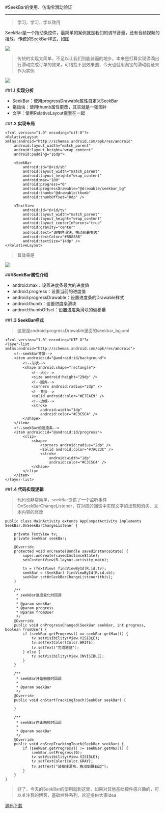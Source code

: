 #SeekBar的使用、仿淘宝滑动验证


----------
>学习，学习，学以致用

SeekBar是一个拖动条控件，最简单的案例就是我们的调节音量，还有音频视频的播放，传统的SeekBar样式，如图

![](http://img.blog.csdn.net/20161122124551159)

>传统的实现太简单，不足以让我们到能装逼的地步。本来是打算实现滴滴出行滑动完成订单的效果，可惜找不到效果图，今天也就用淘宝的滑动验证来作为实例

![](http://img.blog.csdn.net/20161122122930666)

##**1.1 实现分析**

* SeekBar：使用progressDrawable属性自定义SeekBar
* 拖动块：使用thumb属性更改，其实就是一张图片
* 文字：使用RelativeLayout嵌套在一起


##**1.2 实现布局**


```
<?xml version="1.0" encoding="utf-8"?>
<RelativeLayout xmlns:android="http://schemas.android.com/apk/res/android"
    android:layout_width="match_parent"
    android:layout_height="wrap_content"
    android:padding="16dp">

    <SeekBar
        android:id="@+id/sb"
        android:layout_width="match_parent"
        android:layout_height="wrap_content"
        android:max="100"
        android:progress="0"
        android:progressDrawable="@drawable/seekbar_bg"
        android:thumb="@drawable/thumb"
        android:thumbOffset="0dp" />

    <TextView
        android:id="@+id/tv"
        android:layout_width="match_parent"
        android:layout_height="wrap_content"
        android:layout_centerInParent="true"
        android:gravity="center"
        android:text="请按住滑块，拖动到最右边"
        android:textColor="#888888"
        android:textSize="14dp" />
</RelativeLayout>

```
>其效果是

![](http://img.blog.csdn.net/20161122125408660)

###**SeekBar属性介绍**

* android:max：设置进度条最大的进度值
* android:progress：设置当前的进度值
* android:progressDrawable：设置进度条的Drawable样式
* android:thumb：设置进度条滑块
* android:thumbOffset：设置进度条滑块的偏移量

##**1.3 SeekBar样式**
>这里是android:progressDrawable里面的seekbar_bg.xml
```
<?xml version="1.0" encoding="UTF-8"?>
<layer-list xmlns:android="http://schemas.android.com/apk/res/android">
    <!--seekBar背景-->
    <item android:id="@android:id/background">
        <!--形状-->
        <shape android:shape="rectangle">
            <!--大小-->
            <size android:height="29dp" />
            <!--圆角-->
            <corners android:radius="2dp" />
            <!--背景-->
            <solid android:color="#E7EAE9" />
            <!--边框-->
            <stroke
                android:width="1dp"
                android:color="#C3C5C4" />
        </shape>
    </item>
    <!--seekBar的进度条-->
    <item android:id="@android:id/progress">
        <clip>
            <shape>
                <corners android:radius="2dp" />
                <solid android:color="#7AC23C" />
                <stroke
                    android:width="1dp"
                    android:color="#C3C5C4" />
            </shape>
        </clip>
    </item>
</layer-list>
```

##**1.4 代码实现逻辑**
>代码也非常简单，seekBar提供了一个监听事件OnSeekBarChangeListener，在对应的回调中实现文字的出现和消失、文本内容的修改
```
public class MainActivity extends AppCompatActivity implements SeekBar.OnSeekBarChangeListener {

    private TextView tv;
    private SeekBar seekBar;

    @Override
    protected void onCreate(Bundle savedInstanceState) {
        super.onCreate(savedInstanceState);
        setContentView(R.layout.activity_main);

        tv = (TextView) findViewById(R.id.tv);
        seekBar = (SeekBar) findViewById(R.id.sb);
        seekBar.setOnSeekBarChangeListener(this);
    }

    /**
     * seekBar进度变化时回调
     *
     * @param seekBar 
     * @param progress 
     * @param fromUser 
     */
    @Override
    public void onProgressChanged(SeekBar seekBar, int progress, boolean fromUser) {
        if (seekBar.getProgress() == seekBar.getMax()) {
            tv.setVisibility(View.VISIBLE);
            tv.setTextColor(Color.WHITE);
            tv.setText("完成验证");
        } else {
            tv.setVisibility(View.INVISIBLE);
        }
    }

    /**
     * seekBar开始触摸时回调
     *
     * @param seekBar
     */
    @Override
    public void onStartTrackingTouch(SeekBar seekBar) {

    }

    /**
     * seekBar停止触摸时回调
     *
     * @param seekBar
     */
    @Override
    public void onStopTrackingTouch(SeekBar seekBar) {
        if (seekBar.getProgress() != seekBar.getMax()) {
            seekBar.setProgress(0);
            tv.setVisibility(View.VISIBLE);
            tv.setTextColor(Color.GRAY);
            tv.setText("请按住滑块，拖动到最右边");
        }
    }
}
```

>好了，今天的SeekBar的使用就到这里，如果对其他基础控件感兴趣的，可以关注我的博客，基础控件系列，欢迎提供大家idea

[源码下载](http://download.csdn.net/detail/qq_30379689/9689724)